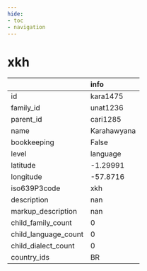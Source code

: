 ```yaml
---
hide:
- toc
- navigation
---
```

# xkh
|                      | info        |
|:---------------------|:------------|
| id                   | kara1475    |
| family_id            | unat1236    |
| parent_id            | cari1285    |
| name                 | Karahawyana |
| bookkeeping          | False       |
| level                | language    |
| latitude             | -1.29991    |
| longitude            | -57.8716    |
| iso639P3code         | xkh         |
| description          | nan         |
| markup_description   | nan         |
| child_family_count   | 0           |
| child_language_count | 0           |
| child_dialect_count  | 0           |
| country_ids          | BR          |